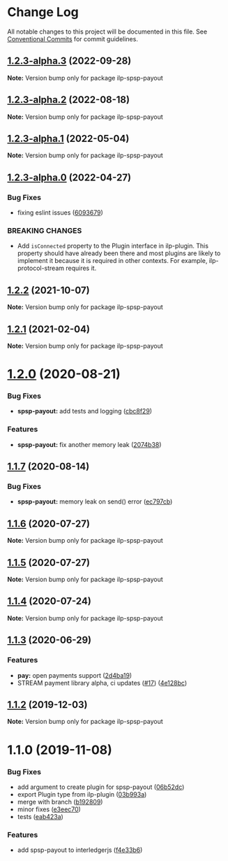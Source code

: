 # Change Log

All notable changes to this project will be documented in this file.
See [Conventional Commits](https://conventionalcommits.org) for commit guidelines.

## [1.2.3-alpha.3](https://github.com/interledgerjs/interledgerjs/compare/ilp-spsp-payout@1.2.3-alpha.2...ilp-spsp-payout@1.2.3-alpha.3) (2022-09-28)

**Note:** Version bump only for package ilp-spsp-payout





## [1.2.3-alpha.2](https://github.com/interledgerjs/interledgerjs/compare/ilp-spsp-payout@1.2.3-alpha.1...ilp-spsp-payout@1.2.3-alpha.2) (2022-08-18)

**Note:** Version bump only for package ilp-spsp-payout





## [1.2.3-alpha.1](https://github.com/interledgerjs/interledgerjs/compare/ilp-spsp-payout@1.2.3-alpha.0...ilp-spsp-payout@1.2.3-alpha.1) (2022-05-04)

**Note:** Version bump only for package ilp-spsp-payout





## [1.2.3-alpha.0](https://github.com/interledgerjs/interledgerjs/compare/ilp-spsp-payout@1.2.2...ilp-spsp-payout@1.2.3-alpha.0) (2022-04-27)


### Bug Fixes

* fixing eslint issues ([6093679](https://github.com/interledgerjs/interledgerjs/commit/6093679060d9f27911e2fd3f0dbbf15ebae6f538))


### BREAKING CHANGES

* Add `isConnected` property to the Plugin interface in ilp-plugin. This property should have already been there and most plugins are likely to implement it because it is required in other contexts. For example, ilp-protocol-stream requires it.





## [1.2.2](https://github.com/interledgerjs/interledgerjs/compare/ilp-spsp-payout@1.2.1...ilp-spsp-payout@1.2.2) (2021-10-07)

**Note:** Version bump only for package ilp-spsp-payout

## [1.2.1](https://github.com/interledgerjs/interledgerjs/compare/ilp-spsp-payout@1.2.0...ilp-spsp-payout@1.2.1) (2021-02-04)

**Note:** Version bump only for package ilp-spsp-payout

# [1.2.0](https://github.com/interledgerjs/interledgerjs/compare/ilp-spsp-payout@1.1.7...ilp-spsp-payout@1.2.0) (2020-08-21)

### Bug Fixes

- **spsp-payout:** add tests and logging ([cbc8f29](https://github.com/interledgerjs/interledgerjs/commit/cbc8f29e4220d1e19d319ac7ebb57b85a4f73876))

### Features

- **spsp-payout:** fix another memory leak ([2074b38](https://github.com/interledgerjs/interledgerjs/commit/2074b38842ad0fcb149aa2edc441fb30daa68308))

## [1.1.7](https://github.com/interledgerjs/interledgerjs/compare/ilp-spsp-payout@1.1.6...ilp-spsp-payout@1.1.7) (2020-08-14)

### Bug Fixes

- **spsp-payout:** memory leak on send() error ([ec797cb](https://github.com/interledgerjs/interledgerjs/commit/ec797cb7cfea649f158637ad4393fa5da3fc7be3))

## [1.1.6](https://github.com/interledgerjs/interledgerjs/compare/ilp-spsp-payout@1.1.5...ilp-spsp-payout@1.1.6) (2020-07-27)

**Note:** Version bump only for package ilp-spsp-payout

## [1.1.5](https://github.com/interledgerjs/interledgerjs/compare/ilp-spsp-payout@1.1.4...ilp-spsp-payout@1.1.5) (2020-07-27)

**Note:** Version bump only for package ilp-spsp-payout

## [1.1.4](https://github.com/interledgerjs/interledgerjs/compare/ilp-spsp-payout@1.1.3...ilp-spsp-payout@1.1.4) (2020-07-24)

**Note:** Version bump only for package ilp-spsp-payout

## [1.1.3](https://github.com/interledgerjs/interledgerjs/compare/ilp-spsp-payout@1.1.2...ilp-spsp-payout@1.1.3) (2020-06-29)

### Features

- **pay:** open payments support ([2d4ba19](https://github.com/interledgerjs/interledgerjs/commit/2d4ba19275b444e46845a9114537b624d939f5ae))
- STREAM payment library alpha, ci updates ([#17](https://github.com/interledgerjs/interledgerjs/issues/17)) ([4e128bc](https://github.com/interledgerjs/interledgerjs/commit/4e128bcee372144c1324a73e8b51223a0b133f2e))

## [1.1.2](https://github.com/interledgerjs/interledgerjs/compare/ilp-spsp-payout@1.1.1...ilp-spsp-payout@1.1.2) (2019-12-03)

**Note:** Version bump only for package ilp-spsp-payout

# 1.1.0 (2019-11-08)

### Bug Fixes

- add argument to create plugin for spsp-payout ([06b52dc](https://github.com/interledgerjs/interledgerjs/commit/06b52dc))
- export Plugin type from ilp-plugin ([03b993a](https://github.com/interledgerjs/interledgerjs/commit/03b993a))
- merge with branch ([b192809](https://github.com/interledgerjs/interledgerjs/commit/b192809))
- minor fixes ([e3eec70](https://github.com/interledgerjs/interledgerjs/commit/e3eec70))
- tests ([eab423a](https://github.com/interledgerjs/interledgerjs/commit/eab423a))

### Features

- add spsp-payout to interledgerjs ([f4e33b6](https://github.com/interledgerjs/interledgerjs/commit/f4e33b6))
